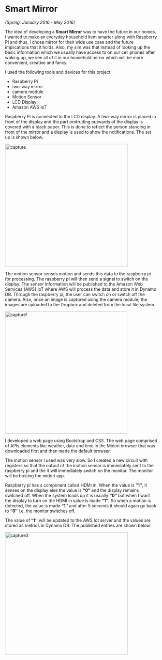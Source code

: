 # Smart Mirror
_(Spring: January 2016 - May 2016)_

The idea of developing a **Smart Mirror** was to have the future in our homes. I wanted to make an everyday household item smarter along with Raspberry Pi and thus, I chose mirror for their wide use case and the future implications that it holds. Also, my aim was that instead of looking up the basic information which we usually have access to on our cell phones after waking up, we see all of it in our household mirror which will be more convenient, creative and fancy.

I used the following tools and devices for this project:
* Raspberry Pi 
* two-way mirror
* camera module
* Motion Sensor
* LCD Display
* Amazon AWS IoT
>
Raspberry Pi is connected to the LCD display. A two-way mirror is placed in front of the display and the part protruding outwards of the display is covered with a black paper. This is done to reflect the person standing in front of the mirror and a display is used to show the notifications. The set up is shown below.
>
<img width="406" alt="capture" src="https://user-images.githubusercontent.com/29523536/28006823-f1f96dd0-651e-11e7-9866-b9d3087cfba2.PNG">

The motion sensor senses motion and sends this data to the raspberry pi for processing. The raspberry pi will then send a signal to switch on the display. The sensor information will be published to the Amazon Web Services (AWS) IoT where AWS will process the data and store it in Dynamo DB. Through the raspberry pi, the user can switch on or switch off the camera. Also, once an image is captured using the camera module, the images are uploaded to the Dropbox and deleted from the local file system.
>
<img width="404" alt="capture1" src="https://user-images.githubusercontent.com/29523536/28006901-4913dbbe-651f-11e7-9db9-7d43c747c4be.PNG">

I developed a web page using Bootstrap and CSS. The web page comprised of APIs elements like weather, date and time in the Midori browser that was downloaded first and then made the default browser. 

The motion sensor I used was very slow. So I created a new circuit with registers so that the output of the motion sensor is immediately sent to the raspberry pi and the it will immediately switch on the monitor. The monitor will be hosting the midori app. 

Raspberry pi has a component called HDMI in. When the value is __“1″__, it senses on the display else the value is __“0″__ and the display remains switched off. When the system loads up it is usually __“0″__ but when I want the display to turn on the HDMI in value is made __“1″__. So when a motion is detected, the value is made __“1″__ and after 5 seconds it should again go back to __“0″__ i.e. the monitor switches off. 

The value of __“1″__ will be updated to the AWS Iot server and the values are stored as metrics in Dynamo DB. The published entries are shown below.
>
<img width="405" alt="capture3" src="https://user-images.githubusercontent.com/29523536/28007017-c96e015e-651f-11e7-9756-9613450ec6c6.PNG">


